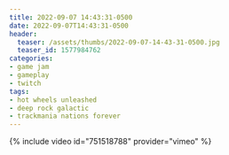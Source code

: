 ```yaml
---
title: 2022-09-07 14:43:31-0500
date: 2022-09-07T14:43:31-0500
header:
  teaser: /assets/thumbs/2022-09-07-14-43-31-0500.jpg
  teaser_id: 1577984762
categories:
- game jam
- gameplay
- twitch
tags:
- hot wheels unleashed
- deep rock galactic
- trackmania nations forever
---
```

{% include video id="751518788" provider="vimeo" %}
